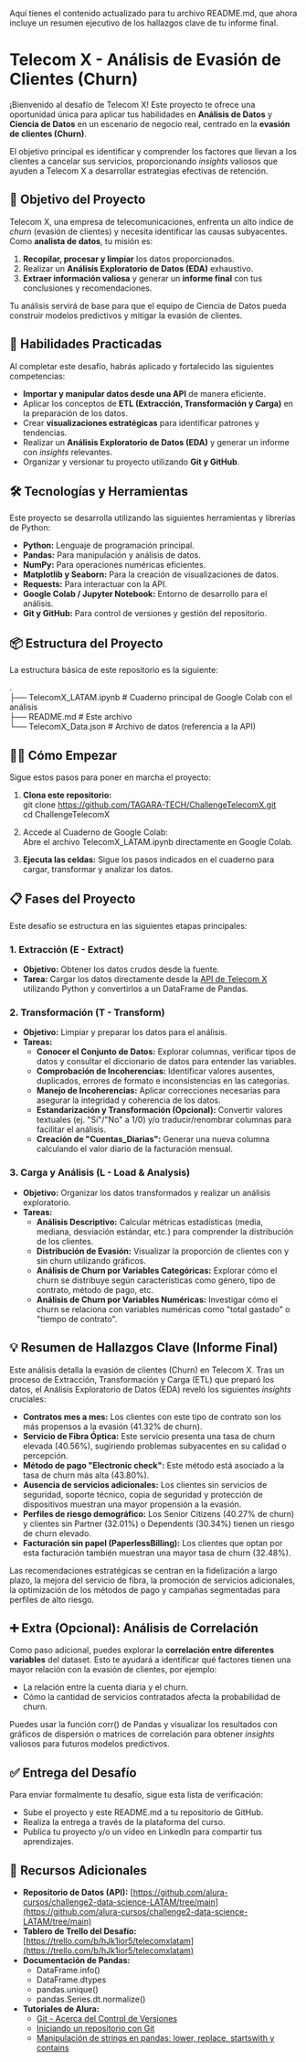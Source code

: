 Aquí tienes el contenido actualizado para tu archivo README.md, que ahora incluye un resumen ejecutivo de los hallazgos clave de tu informe final.

# **Telecom X \- Análisis de Evasión de Clientes (Churn)**

¡Bienvenido al desafío de Telecom X\! Este proyecto te ofrece una oportunidad única para aplicar tus habilidades en **Análisis de Datos** y **Ciencia de Datos** en un escenario de negocio real, centrado en la **evasión de clientes (Churn)**.

El objetivo principal es identificar y comprender los factores que llevan a los clientes a cancelar sus servicios, proporcionando *insights* valiosos que ayuden a Telecom X a desarrollar estrategias efectivas de retención.

## **🎯 Objetivo del Proyecto**

Telecom X, una empresa de telecomunicaciones, enfrenta un alto índice de *churn* (evasión de clientes) y necesita identificar las causas subyacentes. Como **analista de datos**, tu misión es:

1. **Recopilar, procesar y limpiar** los datos proporcionados.  
2. Realizar un **Análisis Exploratorio de Datos (EDA)** exhaustivo.  
3. **Extraer información valiosa** y generar un **informe final** con tus conclusiones y recomendaciones.

Tu análisis servirá de base para que el equipo de Ciencia de Datos pueda construir modelos predictivos y mitigar la evasión de clientes.

## **🚀 Habilidades Practicadas**

Al completar este desafío, habrás aplicado y fortalecido las siguientes competencias:

* **Importar y manipular datos desde una API** de manera eficiente.  
* Aplicar los conceptos de **ETL (Extracción, Transformación y Carga)** en la preparación de los datos.  
* Crear **visualizaciones estratégicas** para identificar patrones y tendencias.  
* Realizar un **Análisis Exploratorio de Datos (EDA)** y generar un informe con *insights* relevantes.  
* Organizar y versionar tu proyecto utilizando **Git y GitHub**.

## **🛠️ Tecnologías y Herramientas**

Este proyecto se desarrolla utilizando las siguientes herramientas y librerías de Python:

* **Python:** Lenguaje de programación principal.  
* **Pandas:** Para manipulación y análisis de datos.  
* **NumPy:** Para operaciones numéricas eficientes.  
* **Matplotlib y Seaborn:** Para la creación de visualizaciones de datos.  
* **Requests:** Para interactuar con la API.  
* **Google Colab / Jupyter Notebook:** Entorno de desarrollo para el análisis.  
* **Git y GitHub:** Para control de versiones y gestión del repositorio.

## **📦 Estructura del Proyecto**

La estructura básica de este repositorio es la siguiente:

.  
├── TelecomX\_LATAM.ipynb  \# Cuaderno principal de Google Colab con el análisis  
├── README.md             \# Este archivo  
└── TelecomX\_Data.json    \# Archivo de datos (referencia a la API)

## **🏃‍♀️ Cómo Empezar**

Sigue estos pasos para poner en marcha el proyecto:

1. **Clona este repositorio:**  
   git clone https://github.com/TAGARA-TECH/ChallengeTelecomX.git  
   cd ChallengeTelecomX

2. Accede al Cuaderno de Google Colab:  
   Abre el archivo TelecomX\_LATAM.ipynb directamente en Google Colab.  
3. **Ejecuta las celdas:** Sigue los pasos indicados en el cuaderno para cargar, transformar y analizar los datos.

## **📋 Fases del Proyecto**

Este desafío se estructura en las siguientes etapas principales:

### **1\. Extracción (E \- Extract)**

* **Objetivo:** Obtener los datos crudos desde la fuente.  
* **Tarea:** Cargar los datos directamente desde la [API de Telecom X](https://raw.githubusercontent.com/ingridcristh/challenge2-data-science-LATAM/main/TelecomX_Data.json) utilizando Python y convertirlos a un DataFrame de Pandas.

### **2\. Transformación (T \- Transform)**

* **Objetivo:** Limpiar y preparar los datos para el análisis.  
* **Tareas:**  
  * **Conocer el Conjunto de Datos:** Explorar columnas, verificar tipos de datos y consultar el diccionario de datos para entender las variables.  
  * **Comprobación de Incoherencias:** Identificar valores ausentes, duplicados, errores de formato e inconsistencias en las categorías.  
  * **Manejo de Incoherencias:** Aplicar correcciones necesarias para asegurar la integridad y coherencia de los datos.  
  * **Estandarización y Transformación (Opcional):** Convertir valores textuales (ej. "Sí"/"No" a 1/0) y/o traducir/renombrar columnas para facilitar el análisis.  
  * **Creación de "Cuentas\_Diarias":** Generar una nueva columna calculando el valor diario de la facturación mensual.

### **3\. Carga y Análisis (L \- Load & Analysis)**

* **Objetivo:** Organizar los datos transformados y realizar un análisis exploratorio.  
* **Tareas:**  
  * **Análisis Descriptivo:** Calcular métricas estadísticas (media, mediana, desviación estándar, etc.) para comprender la distribución de los clientes.  
  * **Distribución de Evasión:** Visualizar la proporción de clientes con y sin churn utilizando gráficos.  
  * **Análisis de Churn por Variables Categóricas:** Explorar cómo el churn se distribuye según características como género, tipo de contrato, método de pago, etc.  
  * **Análisis de Churn por Variables Numéricas:** Investigar cómo el churn se relaciona con variables numéricas como "total gastado" o "tiempo de contrato".

## **💡 Resumen de Hallazgos Clave (Informe Final)**

Este análisis detalla la evasión de clientes (Churn) en Telecom X. Tras un proceso de Extracción, Transformación y Carga (ETL) que preparó los datos, el Análisis Exploratorio de Datos (EDA) reveló los siguientes *insights* cruciales:

* **Contratos mes a mes:** Los clientes con este tipo de contrato son los más propensos a la evasión (41.32% de churn).  
* **Servicio de Fibra Óptica:** Este servicio presenta una tasa de churn elevada (40.56%), sugiriendo problemas subyacentes en su calidad o percepción.  
* **Método de pago "Electronic check":** Este método está asociado a la tasa de churn más alta (43.80%).  
* **Ausencia de servicios adicionales:** Los clientes sin servicios de seguridad, soporte técnico, copia de seguridad y protección de dispositivos muestran una mayor propensión a la evasión.  
* **Perfiles de riesgo demográfico:** Los Senior Citizens (40.27% de churn) y clientes sin Partner (32.01%) o Dependents (30.34%) tienen un riesgo de churn elevado.  
* **Facturación sin papel (PaperlessBilling):** Los clientes que optan por esta facturación también muestran una mayor tasa de churn (32.48%).

Las recomendaciones estratégicas se centran en la fidelización a largo plazo, la mejora del servicio de fibra, la promoción de servicios adicionales, la optimización de los métodos de pago y campañas segmentadas para perfiles de alto riesgo.

## **➕ Extra (Opcional): Análisis de Correlación**

Como paso adicional, puedes explorar la **correlación entre diferentes variables** del dataset. Esto te ayudará a identificar qué factores tienen una mayor relación con la evasión de clientes, por ejemplo:

* La relación entre la cuenta diaria y el churn.  
* Cómo la cantidad de servicios contratados afecta la probabilidad de churn.

Puedes usar la función corr() de Pandas y visualizar los resultados con gráficos de dispersión o matrices de correlación para obtener *insights* valiosos para futuros modelos predictivos.

## **✅ Entrega del Desafío**

Para enviar formalmente tu desafío, sigue esta lista de verificación:

* Sube el proyecto y este README.md a tu repositorio de GitHub.  
* Realiza la entrega a través de la plataforma del curso.  
* Publica tu proyecto y/o un vídeo en LinkedIn para compartir tus aprendizajes.

## **🔗 Recursos Adicionales**

* **Repositorio de Datos (API):** [https://github.com/alura-cursos/challenge2-data-science-LATAM/tree/main](https://github.com/alura-cursos/challenge2-data-science-LATAM/tree/main)  
* **Tablero de Trello del Desafío:** [https://trello.com/b/hJk1ior5/telecomxlatam](https://trello.com/b/hJk1ior5/telecomxlatam)  
* **Documentación de Pandas:**  
  * DataFrame.info()  
  * DataFrame.dtypes  
  * pandas.unique()  
  * pandas.Series.dt.normalize()  
* **Tutoriales de Alura:**  
  * [Git \- Acerca del Control de Versiones](https://www.aluracursos.com/blog/git-acerca-del-control-de-versiones)  
  * [Iniciando un repositorio con Git](https://www.aluracursos.com/blog/iniciando-un-repositorio-con-git)  
  * [Manipulación de strings en pandas: lower, replace, startswith y contains](https://www.aluracursos.com/blog/manipulacion-de-strings-en-pandas-lower-replace-startswith-y-contains)